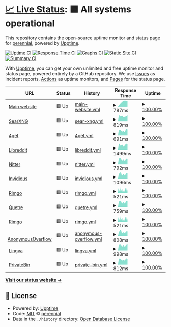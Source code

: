 # [📈 Live Status](https://status.perennialte.ch): <!--live status--> **🟩 All systems operational**

This repository contains the open-source uptime monitor and status page for [perennial](https://perennialte.ch), powered by [Upptime](https://github.com/upptime/upptime).

[![Uptime CI](https://github.com/perennialtech/upptime/workflows/Uptime%20CI/badge.svg)](https://github.com/perennialtech/upptime/actions?query=workflow%3A%22Uptime+CI%22)
[![Response Time CI](https://github.com/perennialtech/upptime/workflows/Response%20Time%20CI/badge.svg)](https://github.com/perennialtech/upptime/actions?query=workflow%3A%22Response+Time+CI%22)
[![Graphs CI](https://github.com/perennialtech/upptime/workflows/Graphs%20CI/badge.svg)](https://github.com/perennialtech/upptime/actions?query=workflow%3A%22Graphs+CI%22)
[![Static Site CI](https://github.com/perennialtech/upptime/workflows/Static%20Site%20CI/badge.svg)](https://github.com/perennialtech/upptime/actions?query=workflow%3A%22Static+Site+CI%22)
[![Summary CI](https://github.com/perennialtech/upptime/workflows/Summary%20CI/badge.svg)](https://github.com/perennialtech/upptime/actions?query=workflow%3A%22Summary+CI%22)

With [Upptime](https://upptime.js.org), you can get your own unlimited and free uptime monitor and status page, powered entirely by a GitHub repository. We use [Issues](https://github.com/perennialtech/upptime/issues) as incident reports, [Actions](https://github.com/perennialtech/upptime/actions) as uptime monitors, and [Pages](https://status.perennialte.ch) for the status page.

<!--start: status pages-->
<!-- This summary is generated by Upptime (https://github.com/upptime/upptime) -->
<!-- Do not edit this manually, your changes will be overwritten -->
<!-- prettier-ignore -->
| URL | Status | History | Response Time | Uptime |
| --- | ------ | ------- | ------------- | ------ |
| <img alt="" src="https://icons.duckduckgo.com/ip3/perennialte.ch.ico" height="13"> [Main website](https://perennialte.ch/home) | 🟩 Up | [main-website.yml](https://github.com/perennialtech/upptime/commits/HEAD/history/main-website.yml) | <details><summary><img alt="Response time graph" src="./graphs/main-website/response-time-week.png" height="20"> 787ms</summary><br><a href="https://status.perennialte.ch/history/main-website"><img alt="Response time 787" src="https://img.shields.io/endpoint?url=https%3A%2F%2Fraw.githubusercontent.com%2Fperennialtech%2Fupptime%2FHEAD%2Fapi%2Fmain-website%2Fresponse-time.json"></a><br><a href="https://status.perennialte.ch/history/main-website"><img alt="24-hour response time 886" src="https://img.shields.io/endpoint?url=https%3A%2F%2Fraw.githubusercontent.com%2Fperennialtech%2Fupptime%2FHEAD%2Fapi%2Fmain-website%2Fresponse-time-day.json"></a><br><a href="https://status.perennialte.ch/history/main-website"><img alt="7-day response time 787" src="https://img.shields.io/endpoint?url=https%3A%2F%2Fraw.githubusercontent.com%2Fperennialtech%2Fupptime%2FHEAD%2Fapi%2Fmain-website%2Fresponse-time-week.json"></a><br><a href="https://status.perennialte.ch/history/main-website"><img alt="30-day response time 787" src="https://img.shields.io/endpoint?url=https%3A%2F%2Fraw.githubusercontent.com%2Fperennialtech%2Fupptime%2FHEAD%2Fapi%2Fmain-website%2Fresponse-time-month.json"></a><br><a href="https://status.perennialte.ch/history/main-website"><img alt="1-year response time 787" src="https://img.shields.io/endpoint?url=https%3A%2F%2Fraw.githubusercontent.com%2Fperennialtech%2Fupptime%2FHEAD%2Fapi%2Fmain-website%2Fresponse-time-year.json"></a></details> | <details><summary><a href="https://status.perennialte.ch/history/main-website">100.00%</a></summary><a href="https://status.perennialte.ch/history/main-website"><img alt="All-time uptime 100.00%" src="https://img.shields.io/endpoint?url=https%3A%2F%2Fraw.githubusercontent.com%2Fperennialtech%2Fupptime%2FHEAD%2Fapi%2Fmain-website%2Fuptime.json"></a><br><a href="https://status.perennialte.ch/history/main-website"><img alt="24-hour uptime 100.00%" src="https://img.shields.io/endpoint?url=https%3A%2F%2Fraw.githubusercontent.com%2Fperennialtech%2Fupptime%2FHEAD%2Fapi%2Fmain-website%2Fuptime-day.json"></a><br><a href="https://status.perennialte.ch/history/main-website"><img alt="7-day uptime 100.00%" src="https://img.shields.io/endpoint?url=https%3A%2F%2Fraw.githubusercontent.com%2Fperennialtech%2Fupptime%2FHEAD%2Fapi%2Fmain-website%2Fuptime-week.json"></a><br><a href="https://status.perennialte.ch/history/main-website"><img alt="30-day uptime 100.00%" src="https://img.shields.io/endpoint?url=https%3A%2F%2Fraw.githubusercontent.com%2Fperennialtech%2Fupptime%2FHEAD%2Fapi%2Fmain-website%2Fuptime-month.json"></a><br><a href="https://status.perennialte.ch/history/main-website"><img alt="1-year uptime 100.00%" src="https://img.shields.io/endpoint?url=https%3A%2F%2Fraw.githubusercontent.com%2Fperennialtech%2Fupptime%2FHEAD%2Fapi%2Fmain-website%2Fuptime-year.json"></a></details>
| <img alt="" src="https://icons.duckduckgo.com/ip3/searx.perennialte.ch.ico" height="13"> [SearXNG](https://searx.perennialte.ch) | 🟩 Up | [sear-xng.yml](https://github.com/perennialtech/upptime/commits/HEAD/history/sear-xng.yml) | <details><summary><img alt="Response time graph" src="./graphs/sear-xng/response-time-week.png" height="20"> 819ms</summary><br><a href="https://status.perennialte.ch/history/sear-xng"><img alt="Response time 819" src="https://img.shields.io/endpoint?url=https%3A%2F%2Fraw.githubusercontent.com%2Fperennialtech%2Fupptime%2FHEAD%2Fapi%2Fsear-xng%2Fresponse-time.json"></a><br><a href="https://status.perennialte.ch/history/sear-xng"><img alt="24-hour response time 621" src="https://img.shields.io/endpoint?url=https%3A%2F%2Fraw.githubusercontent.com%2Fperennialtech%2Fupptime%2FHEAD%2Fapi%2Fsear-xng%2Fresponse-time-day.json"></a><br><a href="https://status.perennialte.ch/history/sear-xng"><img alt="7-day response time 819" src="https://img.shields.io/endpoint?url=https%3A%2F%2Fraw.githubusercontent.com%2Fperennialtech%2Fupptime%2FHEAD%2Fapi%2Fsear-xng%2Fresponse-time-week.json"></a><br><a href="https://status.perennialte.ch/history/sear-xng"><img alt="30-day response time 819" src="https://img.shields.io/endpoint?url=https%3A%2F%2Fraw.githubusercontent.com%2Fperennialtech%2Fupptime%2FHEAD%2Fapi%2Fsear-xng%2Fresponse-time-month.json"></a><br><a href="https://status.perennialte.ch/history/sear-xng"><img alt="1-year response time 819" src="https://img.shields.io/endpoint?url=https%3A%2F%2Fraw.githubusercontent.com%2Fperennialtech%2Fupptime%2FHEAD%2Fapi%2Fsear-xng%2Fresponse-time-year.json"></a></details> | <details><summary><a href="https://status.perennialte.ch/history/sear-xng">100.00%</a></summary><a href="https://status.perennialte.ch/history/sear-xng"><img alt="All-time uptime 100.00%" src="https://img.shields.io/endpoint?url=https%3A%2F%2Fraw.githubusercontent.com%2Fperennialtech%2Fupptime%2FHEAD%2Fapi%2Fsear-xng%2Fuptime.json"></a><br><a href="https://status.perennialte.ch/history/sear-xng"><img alt="24-hour uptime 100.00%" src="https://img.shields.io/endpoint?url=https%3A%2F%2Fraw.githubusercontent.com%2Fperennialtech%2Fupptime%2FHEAD%2Fapi%2Fsear-xng%2Fuptime-day.json"></a><br><a href="https://status.perennialte.ch/history/sear-xng"><img alt="7-day uptime 100.00%" src="https://img.shields.io/endpoint?url=https%3A%2F%2Fraw.githubusercontent.com%2Fperennialtech%2Fupptime%2FHEAD%2Fapi%2Fsear-xng%2Fuptime-week.json"></a><br><a href="https://status.perennialte.ch/history/sear-xng"><img alt="30-day uptime 100.00%" src="https://img.shields.io/endpoint?url=https%3A%2F%2Fraw.githubusercontent.com%2Fperennialtech%2Fupptime%2FHEAD%2Fapi%2Fsear-xng%2Fuptime-month.json"></a><br><a href="https://status.perennialte.ch/history/sear-xng"><img alt="1-year uptime 100.00%" src="https://img.shields.io/endpoint?url=https%3A%2F%2Fraw.githubusercontent.com%2Fperennialtech%2Fupptime%2FHEAD%2Fapi%2Fsear-xng%2Fuptime-year.json"></a></details>
| <img alt="" src="https://icons.duckduckgo.com/ip3/4get.perennialte.ch.ico" height="13"> [4get](https://4get.perennialte.ch) | 🟩 Up | [4get.yml](https://github.com/perennialtech/upptime/commits/HEAD/history/4get.yml) | <details><summary><img alt="Response time graph" src="./graphs/4get/response-time-week.png" height="20"> 691ms</summary><br><a href="https://status.perennialte.ch/history/4get"><img alt="Response time 691" src="https://img.shields.io/endpoint?url=https%3A%2F%2Fraw.githubusercontent.com%2Fperennialtech%2Fupptime%2FHEAD%2Fapi%2F4get%2Fresponse-time.json"></a><br><a href="https://status.perennialte.ch/history/4get"><img alt="24-hour response time 699" src="https://img.shields.io/endpoint?url=https%3A%2F%2Fraw.githubusercontent.com%2Fperennialtech%2Fupptime%2FHEAD%2Fapi%2F4get%2Fresponse-time-day.json"></a><br><a href="https://status.perennialte.ch/history/4get"><img alt="7-day response time 691" src="https://img.shields.io/endpoint?url=https%3A%2F%2Fraw.githubusercontent.com%2Fperennialtech%2Fupptime%2FHEAD%2Fapi%2F4get%2Fresponse-time-week.json"></a><br><a href="https://status.perennialte.ch/history/4get"><img alt="30-day response time 691" src="https://img.shields.io/endpoint?url=https%3A%2F%2Fraw.githubusercontent.com%2Fperennialtech%2Fupptime%2FHEAD%2Fapi%2F4get%2Fresponse-time-month.json"></a><br><a href="https://status.perennialte.ch/history/4get"><img alt="1-year response time 691" src="https://img.shields.io/endpoint?url=https%3A%2F%2Fraw.githubusercontent.com%2Fperennialtech%2Fupptime%2FHEAD%2Fapi%2F4get%2Fresponse-time-year.json"></a></details> | <details><summary><a href="https://status.perennialte.ch/history/4get">100.00%</a></summary><a href="https://status.perennialte.ch/history/4get"><img alt="All-time uptime 100.00%" src="https://img.shields.io/endpoint?url=https%3A%2F%2Fraw.githubusercontent.com%2Fperennialtech%2Fupptime%2FHEAD%2Fapi%2F4get%2Fuptime.json"></a><br><a href="https://status.perennialte.ch/history/4get"><img alt="24-hour uptime 100.00%" src="https://img.shields.io/endpoint?url=https%3A%2F%2Fraw.githubusercontent.com%2Fperennialtech%2Fupptime%2FHEAD%2Fapi%2F4get%2Fuptime-day.json"></a><br><a href="https://status.perennialte.ch/history/4get"><img alt="7-day uptime 100.00%" src="https://img.shields.io/endpoint?url=https%3A%2F%2Fraw.githubusercontent.com%2Fperennialtech%2Fupptime%2FHEAD%2Fapi%2F4get%2Fuptime-week.json"></a><br><a href="https://status.perennialte.ch/history/4get"><img alt="30-day uptime 100.00%" src="https://img.shields.io/endpoint?url=https%3A%2F%2Fraw.githubusercontent.com%2Fperennialtech%2Fupptime%2FHEAD%2Fapi%2F4get%2Fuptime-month.json"></a><br><a href="https://status.perennialte.ch/history/4get"><img alt="1-year uptime 100.00%" src="https://img.shields.io/endpoint?url=https%3A%2F%2Fraw.githubusercontent.com%2Fperennialtech%2Fupptime%2FHEAD%2Fapi%2F4get%2Fuptime-year.json"></a></details>
| <img alt="" src="https://icons.duckduckgo.com/ip3/libreddit.perennialte.ch.ico" height="13"> [Libreddit](https://libreddit.perennialte.ch) | 🟩 Up | [libreddit.yml](https://github.com/perennialtech/upptime/commits/HEAD/history/libreddit.yml) | <details><summary><img alt="Response time graph" src="./graphs/libreddit/response-time-week.png" height="20"> 1499ms</summary><br><a href="https://status.perennialte.ch/history/libreddit"><img alt="Response time 1499" src="https://img.shields.io/endpoint?url=https%3A%2F%2Fraw.githubusercontent.com%2Fperennialtech%2Fupptime%2FHEAD%2Fapi%2Flibreddit%2Fresponse-time.json"></a><br><a href="https://status.perennialte.ch/history/libreddit"><img alt="24-hour response time 1661" src="https://img.shields.io/endpoint?url=https%3A%2F%2Fraw.githubusercontent.com%2Fperennialtech%2Fupptime%2FHEAD%2Fapi%2Flibreddit%2Fresponse-time-day.json"></a><br><a href="https://status.perennialte.ch/history/libreddit"><img alt="7-day response time 1499" src="https://img.shields.io/endpoint?url=https%3A%2F%2Fraw.githubusercontent.com%2Fperennialtech%2Fupptime%2FHEAD%2Fapi%2Flibreddit%2Fresponse-time-week.json"></a><br><a href="https://status.perennialte.ch/history/libreddit"><img alt="30-day response time 1499" src="https://img.shields.io/endpoint?url=https%3A%2F%2Fraw.githubusercontent.com%2Fperennialtech%2Fupptime%2FHEAD%2Fapi%2Flibreddit%2Fresponse-time-month.json"></a><br><a href="https://status.perennialte.ch/history/libreddit"><img alt="1-year response time 1499" src="https://img.shields.io/endpoint?url=https%3A%2F%2Fraw.githubusercontent.com%2Fperennialtech%2Fupptime%2FHEAD%2Fapi%2Flibreddit%2Fresponse-time-year.json"></a></details> | <details><summary><a href="https://status.perennialte.ch/history/libreddit">100.00%</a></summary><a href="https://status.perennialte.ch/history/libreddit"><img alt="All-time uptime 100.00%" src="https://img.shields.io/endpoint?url=https%3A%2F%2Fraw.githubusercontent.com%2Fperennialtech%2Fupptime%2FHEAD%2Fapi%2Flibreddit%2Fuptime.json"></a><br><a href="https://status.perennialte.ch/history/libreddit"><img alt="24-hour uptime 100.00%" src="https://img.shields.io/endpoint?url=https%3A%2F%2Fraw.githubusercontent.com%2Fperennialtech%2Fupptime%2FHEAD%2Fapi%2Flibreddit%2Fuptime-day.json"></a><br><a href="https://status.perennialte.ch/history/libreddit"><img alt="7-day uptime 100.00%" src="https://img.shields.io/endpoint?url=https%3A%2F%2Fraw.githubusercontent.com%2Fperennialtech%2Fupptime%2FHEAD%2Fapi%2Flibreddit%2Fuptime-week.json"></a><br><a href="https://status.perennialte.ch/history/libreddit"><img alt="30-day uptime 100.00%" src="https://img.shields.io/endpoint?url=https%3A%2F%2Fraw.githubusercontent.com%2Fperennialtech%2Fupptime%2FHEAD%2Fapi%2Flibreddit%2Fuptime-month.json"></a><br><a href="https://status.perennialte.ch/history/libreddit"><img alt="1-year uptime 100.00%" src="https://img.shields.io/endpoint?url=https%3A%2F%2Fraw.githubusercontent.com%2Fperennialtech%2Fupptime%2FHEAD%2Fapi%2Flibreddit%2Fuptime-year.json"></a></details>
| <img alt="" src="https://icons.duckduckgo.com/ip3/nitter.perennialte.ch.ico" height="13"> [Nitter](https://nitter.perennialte.ch) | 🟩 Up | [nitter.yml](https://github.com/perennialtech/upptime/commits/HEAD/history/nitter.yml) | <details><summary><img alt="Response time graph" src="./graphs/nitter/response-time-week.png" height="20"> 792ms</summary><br><a href="https://status.perennialte.ch/history/nitter"><img alt="Response time 792" src="https://img.shields.io/endpoint?url=https%3A%2F%2Fraw.githubusercontent.com%2Fperennialtech%2Fupptime%2FHEAD%2Fapi%2Fnitter%2Fresponse-time.json"></a><br><a href="https://status.perennialte.ch/history/nitter"><img alt="24-hour response time 862" src="https://img.shields.io/endpoint?url=https%3A%2F%2Fraw.githubusercontent.com%2Fperennialtech%2Fupptime%2FHEAD%2Fapi%2Fnitter%2Fresponse-time-day.json"></a><br><a href="https://status.perennialte.ch/history/nitter"><img alt="7-day response time 792" src="https://img.shields.io/endpoint?url=https%3A%2F%2Fraw.githubusercontent.com%2Fperennialtech%2Fupptime%2FHEAD%2Fapi%2Fnitter%2Fresponse-time-week.json"></a><br><a href="https://status.perennialte.ch/history/nitter"><img alt="30-day response time 792" src="https://img.shields.io/endpoint?url=https%3A%2F%2Fraw.githubusercontent.com%2Fperennialtech%2Fupptime%2FHEAD%2Fapi%2Fnitter%2Fresponse-time-month.json"></a><br><a href="https://status.perennialte.ch/history/nitter"><img alt="1-year response time 792" src="https://img.shields.io/endpoint?url=https%3A%2F%2Fraw.githubusercontent.com%2Fperennialtech%2Fupptime%2FHEAD%2Fapi%2Fnitter%2Fresponse-time-year.json"></a></details> | <details><summary><a href="https://status.perennialte.ch/history/nitter">100.00%</a></summary><a href="https://status.perennialte.ch/history/nitter"><img alt="All-time uptime 100.00%" src="https://img.shields.io/endpoint?url=https%3A%2F%2Fraw.githubusercontent.com%2Fperennialtech%2Fupptime%2FHEAD%2Fapi%2Fnitter%2Fuptime.json"></a><br><a href="https://status.perennialte.ch/history/nitter"><img alt="24-hour uptime 100.00%" src="https://img.shields.io/endpoint?url=https%3A%2F%2Fraw.githubusercontent.com%2Fperennialtech%2Fupptime%2FHEAD%2Fapi%2Fnitter%2Fuptime-day.json"></a><br><a href="https://status.perennialte.ch/history/nitter"><img alt="7-day uptime 100.00%" src="https://img.shields.io/endpoint?url=https%3A%2F%2Fraw.githubusercontent.com%2Fperennialtech%2Fupptime%2FHEAD%2Fapi%2Fnitter%2Fuptime-week.json"></a><br><a href="https://status.perennialte.ch/history/nitter"><img alt="30-day uptime 100.00%" src="https://img.shields.io/endpoint?url=https%3A%2F%2Fraw.githubusercontent.com%2Fperennialtech%2Fupptime%2FHEAD%2Fapi%2Fnitter%2Fuptime-month.json"></a><br><a href="https://status.perennialte.ch/history/nitter"><img alt="1-year uptime 100.00%" src="https://img.shields.io/endpoint?url=https%3A%2F%2Fraw.githubusercontent.com%2Fperennialtech%2Fupptime%2FHEAD%2Fapi%2Fnitter%2Fuptime-year.json"></a></details>
| <img alt="" src="https://icons.duckduckgo.com/ip3/invidious.perennialte.ch.ico" height="13"> [Invidious](https://invidious.perennialte.ch) | 🟩 Up | [invidious.yml](https://github.com/perennialtech/upptime/commits/HEAD/history/invidious.yml) | <details><summary><img alt="Response time graph" src="./graphs/invidious/response-time-week.png" height="20"> 1096ms</summary><br><a href="https://status.perennialte.ch/history/invidious"><img alt="Response time 1096" src="https://img.shields.io/endpoint?url=https%3A%2F%2Fraw.githubusercontent.com%2Fperennialtech%2Fupptime%2FHEAD%2Fapi%2Finvidious%2Fresponse-time.json"></a><br><a href="https://status.perennialte.ch/history/invidious"><img alt="24-hour response time 1689" src="https://img.shields.io/endpoint?url=https%3A%2F%2Fraw.githubusercontent.com%2Fperennialtech%2Fupptime%2FHEAD%2Fapi%2Finvidious%2Fresponse-time-day.json"></a><br><a href="https://status.perennialte.ch/history/invidious"><img alt="7-day response time 1096" src="https://img.shields.io/endpoint?url=https%3A%2F%2Fraw.githubusercontent.com%2Fperennialtech%2Fupptime%2FHEAD%2Fapi%2Finvidious%2Fresponse-time-week.json"></a><br><a href="https://status.perennialte.ch/history/invidious"><img alt="30-day response time 1096" src="https://img.shields.io/endpoint?url=https%3A%2F%2Fraw.githubusercontent.com%2Fperennialtech%2Fupptime%2FHEAD%2Fapi%2Finvidious%2Fresponse-time-month.json"></a><br><a href="https://status.perennialte.ch/history/invidious"><img alt="1-year response time 1096" src="https://img.shields.io/endpoint?url=https%3A%2F%2Fraw.githubusercontent.com%2Fperennialtech%2Fupptime%2FHEAD%2Fapi%2Finvidious%2Fresponse-time-year.json"></a></details> | <details><summary><a href="https://status.perennialte.ch/history/invidious">100.00%</a></summary><a href="https://status.perennialte.ch/history/invidious"><img alt="All-time uptime 100.00%" src="https://img.shields.io/endpoint?url=https%3A%2F%2Fraw.githubusercontent.com%2Fperennialtech%2Fupptime%2FHEAD%2Fapi%2Finvidious%2Fuptime.json"></a><br><a href="https://status.perennialte.ch/history/invidious"><img alt="24-hour uptime 100.00%" src="https://img.shields.io/endpoint?url=https%3A%2F%2Fraw.githubusercontent.com%2Fperennialtech%2Fupptime%2FHEAD%2Fapi%2Finvidious%2Fuptime-day.json"></a><br><a href="https://status.perennialte.ch/history/invidious"><img alt="7-day uptime 100.00%" src="https://img.shields.io/endpoint?url=https%3A%2F%2Fraw.githubusercontent.com%2Fperennialtech%2Fupptime%2FHEAD%2Fapi%2Finvidious%2Fuptime-week.json"></a><br><a href="https://status.perennialte.ch/history/invidious"><img alt="30-day uptime 100.00%" src="https://img.shields.io/endpoint?url=https%3A%2F%2Fraw.githubusercontent.com%2Fperennialtech%2Fupptime%2FHEAD%2Fapi%2Finvidious%2Fuptime-month.json"></a><br><a href="https://status.perennialte.ch/history/invidious"><img alt="1-year uptime 100.00%" src="https://img.shields.io/endpoint?url=https%3A%2F%2Fraw.githubusercontent.com%2Fperennialtech%2Fupptime%2FHEAD%2Fapi%2Finvidious%2Fuptime-year.json"></a></details>
| <img alt="" src="https://icons.duckduckgo.com/ip3/rimgo.perennialte.ch.ico" height="13"> [Rimgo](https://rimgo.perennialte.ch) | 🟩 Up | [rimgo.yml](https://github.com/perennialtech/upptime/commits/HEAD/history/rimgo.yml) | <details><summary><img alt="Response time graph" src="./graphs/rimgo/response-time-week.png" height="20"> 521ms</summary><br><a href="https://status.perennialte.ch/history/rimgo"><img alt="Response time 521" src="https://img.shields.io/endpoint?url=https%3A%2F%2Fraw.githubusercontent.com%2Fperennialtech%2Fupptime%2FHEAD%2Fapi%2Frimgo%2Fresponse-time.json"></a><br><a href="https://status.perennialte.ch/history/rimgo"><img alt="24-hour response time 626" src="https://img.shields.io/endpoint?url=https%3A%2F%2Fraw.githubusercontent.com%2Fperennialtech%2Fupptime%2FHEAD%2Fapi%2Frimgo%2Fresponse-time-day.json"></a><br><a href="https://status.perennialte.ch/history/rimgo"><img alt="7-day response time 521" src="https://img.shields.io/endpoint?url=https%3A%2F%2Fraw.githubusercontent.com%2Fperennialtech%2Fupptime%2FHEAD%2Fapi%2Frimgo%2Fresponse-time-week.json"></a><br><a href="https://status.perennialte.ch/history/rimgo"><img alt="30-day response time 521" src="https://img.shields.io/endpoint?url=https%3A%2F%2Fraw.githubusercontent.com%2Fperennialtech%2Fupptime%2FHEAD%2Fapi%2Frimgo%2Fresponse-time-month.json"></a><br><a href="https://status.perennialte.ch/history/rimgo"><img alt="1-year response time 521" src="https://img.shields.io/endpoint?url=https%3A%2F%2Fraw.githubusercontent.com%2Fperennialtech%2Fupptime%2FHEAD%2Fapi%2Frimgo%2Fresponse-time-year.json"></a></details> | <details><summary><a href="https://status.perennialte.ch/history/rimgo">100.00%</a></summary><a href="https://status.perennialte.ch/history/rimgo"><img alt="All-time uptime 100.00%" src="https://img.shields.io/endpoint?url=https%3A%2F%2Fraw.githubusercontent.com%2Fperennialtech%2Fupptime%2FHEAD%2Fapi%2Frimgo%2Fuptime.json"></a><br><a href="https://status.perennialte.ch/history/rimgo"><img alt="24-hour uptime 100.00%" src="https://img.shields.io/endpoint?url=https%3A%2F%2Fraw.githubusercontent.com%2Fperennialtech%2Fupptime%2FHEAD%2Fapi%2Frimgo%2Fuptime-day.json"></a><br><a href="https://status.perennialte.ch/history/rimgo"><img alt="7-day uptime 100.00%" src="https://img.shields.io/endpoint?url=https%3A%2F%2Fraw.githubusercontent.com%2Fperennialtech%2Fupptime%2FHEAD%2Fapi%2Frimgo%2Fuptime-week.json"></a><br><a href="https://status.perennialte.ch/history/rimgo"><img alt="30-day uptime 100.00%" src="https://img.shields.io/endpoint?url=https%3A%2F%2Fraw.githubusercontent.com%2Fperennialtech%2Fupptime%2FHEAD%2Fapi%2Frimgo%2Fuptime-month.json"></a><br><a href="https://status.perennialte.ch/history/rimgo"><img alt="1-year uptime 100.00%" src="https://img.shields.io/endpoint?url=https%3A%2F%2Fraw.githubusercontent.com%2Fperennialtech%2Fupptime%2FHEAD%2Fapi%2Frimgo%2Fuptime-year.json"></a></details>
| <img alt="" src="https://icons.duckduckgo.com/ip3/quetre.perennialte.ch.ico" height="13"> [Quetre](https://quetre.perennialte.ch) | 🟩 Up | [quetre.yml](https://github.com/perennialtech/upptime/commits/HEAD/history/quetre.yml) | <details><summary><img alt="Response time graph" src="./graphs/quetre/response-time-week.png" height="20"> 759ms</summary><br><a href="https://status.perennialte.ch/history/quetre"><img alt="Response time 759" src="https://img.shields.io/endpoint?url=https%3A%2F%2Fraw.githubusercontent.com%2Fperennialtech%2Fupptime%2FHEAD%2Fapi%2Fquetre%2Fresponse-time.json"></a><br><a href="https://status.perennialte.ch/history/quetre"><img alt="24-hour response time 969" src="https://img.shields.io/endpoint?url=https%3A%2F%2Fraw.githubusercontent.com%2Fperennialtech%2Fupptime%2FHEAD%2Fapi%2Fquetre%2Fresponse-time-day.json"></a><br><a href="https://status.perennialte.ch/history/quetre"><img alt="7-day response time 759" src="https://img.shields.io/endpoint?url=https%3A%2F%2Fraw.githubusercontent.com%2Fperennialtech%2Fupptime%2FHEAD%2Fapi%2Fquetre%2Fresponse-time-week.json"></a><br><a href="https://status.perennialte.ch/history/quetre"><img alt="30-day response time 759" src="https://img.shields.io/endpoint?url=https%3A%2F%2Fraw.githubusercontent.com%2Fperennialtech%2Fupptime%2FHEAD%2Fapi%2Fquetre%2Fresponse-time-month.json"></a><br><a href="https://status.perennialte.ch/history/quetre"><img alt="1-year response time 759" src="https://img.shields.io/endpoint?url=https%3A%2F%2Fraw.githubusercontent.com%2Fperennialtech%2Fupptime%2FHEAD%2Fapi%2Fquetre%2Fresponse-time-year.json"></a></details> | <details><summary><a href="https://status.perennialte.ch/history/quetre">100.00%</a></summary><a href="https://status.perennialte.ch/history/quetre"><img alt="All-time uptime 100.00%" src="https://img.shields.io/endpoint?url=https%3A%2F%2Fraw.githubusercontent.com%2Fperennialtech%2Fupptime%2FHEAD%2Fapi%2Fquetre%2Fuptime.json"></a><br><a href="https://status.perennialte.ch/history/quetre"><img alt="24-hour uptime 100.00%" src="https://img.shields.io/endpoint?url=https%3A%2F%2Fraw.githubusercontent.com%2Fperennialtech%2Fupptime%2FHEAD%2Fapi%2Fquetre%2Fuptime-day.json"></a><br><a href="https://status.perennialte.ch/history/quetre"><img alt="7-day uptime 100.00%" src="https://img.shields.io/endpoint?url=https%3A%2F%2Fraw.githubusercontent.com%2Fperennialtech%2Fupptime%2FHEAD%2Fapi%2Fquetre%2Fuptime-week.json"></a><br><a href="https://status.perennialte.ch/history/quetre"><img alt="30-day uptime 100.00%" src="https://img.shields.io/endpoint?url=https%3A%2F%2Fraw.githubusercontent.com%2Fperennialtech%2Fupptime%2FHEAD%2Fapi%2Fquetre%2Fuptime-month.json"></a><br><a href="https://status.perennialte.ch/history/quetre"><img alt="1-year uptime 100.00%" src="https://img.shields.io/endpoint?url=https%3A%2F%2Fraw.githubusercontent.com%2Fperennialtech%2Fupptime%2FHEAD%2Fapi%2Fquetre%2Fuptime-year.json"></a></details>
| <img alt="" src="https://icons.duckduckgo.com/ip3/rimgo.perennialte.ch.ico" height="13"> [Rimgo](https://rimgo.perennialte.ch) | 🟩 Up | [rimgo.yml](https://github.com/perennialtech/upptime/commits/HEAD/history/rimgo.yml) | <details><summary><img alt="Response time graph" src="./graphs/rimgo/response-time-week.png" height="20"> 521ms</summary><br><a href="https://status.perennialte.ch/history/rimgo"><img alt="Response time 521" src="https://img.shields.io/endpoint?url=https%3A%2F%2Fraw.githubusercontent.com%2Fperennialtech%2Fupptime%2FHEAD%2Fapi%2Frimgo%2Fresponse-time.json"></a><br><a href="https://status.perennialte.ch/history/rimgo"><img alt="24-hour response time 626" src="https://img.shields.io/endpoint?url=https%3A%2F%2Fraw.githubusercontent.com%2Fperennialtech%2Fupptime%2FHEAD%2Fapi%2Frimgo%2Fresponse-time-day.json"></a><br><a href="https://status.perennialte.ch/history/rimgo"><img alt="7-day response time 521" src="https://img.shields.io/endpoint?url=https%3A%2F%2Fraw.githubusercontent.com%2Fperennialtech%2Fupptime%2FHEAD%2Fapi%2Frimgo%2Fresponse-time-week.json"></a><br><a href="https://status.perennialte.ch/history/rimgo"><img alt="30-day response time 521" src="https://img.shields.io/endpoint?url=https%3A%2F%2Fraw.githubusercontent.com%2Fperennialtech%2Fupptime%2FHEAD%2Fapi%2Frimgo%2Fresponse-time-month.json"></a><br><a href="https://status.perennialte.ch/history/rimgo"><img alt="1-year response time 521" src="https://img.shields.io/endpoint?url=https%3A%2F%2Fraw.githubusercontent.com%2Fperennialtech%2Fupptime%2FHEAD%2Fapi%2Frimgo%2Fresponse-time-year.json"></a></details> | <details><summary><a href="https://status.perennialte.ch/history/rimgo">100.00%</a></summary><a href="https://status.perennialte.ch/history/rimgo"><img alt="All-time uptime 100.00%" src="https://img.shields.io/endpoint?url=https%3A%2F%2Fraw.githubusercontent.com%2Fperennialtech%2Fupptime%2FHEAD%2Fapi%2Frimgo%2Fuptime.json"></a><br><a href="https://status.perennialte.ch/history/rimgo"><img alt="24-hour uptime 100.00%" src="https://img.shields.io/endpoint?url=https%3A%2F%2Fraw.githubusercontent.com%2Fperennialtech%2Fupptime%2FHEAD%2Fapi%2Frimgo%2Fuptime-day.json"></a><br><a href="https://status.perennialte.ch/history/rimgo"><img alt="7-day uptime 100.00%" src="https://img.shields.io/endpoint?url=https%3A%2F%2Fraw.githubusercontent.com%2Fperennialtech%2Fupptime%2FHEAD%2Fapi%2Frimgo%2Fuptime-week.json"></a><br><a href="https://status.perennialte.ch/history/rimgo"><img alt="30-day uptime 100.00%" src="https://img.shields.io/endpoint?url=https%3A%2F%2Fraw.githubusercontent.com%2Fperennialtech%2Fupptime%2FHEAD%2Fapi%2Frimgo%2Fuptime-month.json"></a><br><a href="https://status.perennialte.ch/history/rimgo"><img alt="1-year uptime 100.00%" src="https://img.shields.io/endpoint?url=https%3A%2F%2Fraw.githubusercontent.com%2Fperennialtech%2Fupptime%2FHEAD%2Fapi%2Frimgo%2Fuptime-year.json"></a></details>
| <img alt="" src="https://icons.duckduckgo.com/ip3/overflow.perennialte.ch.ico" height="13"> [AnonymousOverflow](https://overflow.perennialte.ch) | 🟩 Up | [anonymous-overflow.yml](https://github.com/perennialtech/upptime/commits/HEAD/history/anonymous-overflow.yml) | <details><summary><img alt="Response time graph" src="./graphs/anonymous-overflow/response-time-week.png" height="20"> 808ms</summary><br><a href="https://status.perennialte.ch/history/anonymous-overflow"><img alt="Response time 808" src="https://img.shields.io/endpoint?url=https%3A%2F%2Fraw.githubusercontent.com%2Fperennialtech%2Fupptime%2FHEAD%2Fapi%2Fanonymous-overflow%2Fresponse-time.json"></a><br><a href="https://status.perennialte.ch/history/anonymous-overflow"><img alt="24-hour response time 1077" src="https://img.shields.io/endpoint?url=https%3A%2F%2Fraw.githubusercontent.com%2Fperennialtech%2Fupptime%2FHEAD%2Fapi%2Fanonymous-overflow%2Fresponse-time-day.json"></a><br><a href="https://status.perennialte.ch/history/anonymous-overflow"><img alt="7-day response time 808" src="https://img.shields.io/endpoint?url=https%3A%2F%2Fraw.githubusercontent.com%2Fperennialtech%2Fupptime%2FHEAD%2Fapi%2Fanonymous-overflow%2Fresponse-time-week.json"></a><br><a href="https://status.perennialte.ch/history/anonymous-overflow"><img alt="30-day response time 808" src="https://img.shields.io/endpoint?url=https%3A%2F%2Fraw.githubusercontent.com%2Fperennialtech%2Fupptime%2FHEAD%2Fapi%2Fanonymous-overflow%2Fresponse-time-month.json"></a><br><a href="https://status.perennialte.ch/history/anonymous-overflow"><img alt="1-year response time 808" src="https://img.shields.io/endpoint?url=https%3A%2F%2Fraw.githubusercontent.com%2Fperennialtech%2Fupptime%2FHEAD%2Fapi%2Fanonymous-overflow%2Fresponse-time-year.json"></a></details> | <details><summary><a href="https://status.perennialte.ch/history/anonymous-overflow">100.00%</a></summary><a href="https://status.perennialte.ch/history/anonymous-overflow"><img alt="All-time uptime 100.00%" src="https://img.shields.io/endpoint?url=https%3A%2F%2Fraw.githubusercontent.com%2Fperennialtech%2Fupptime%2FHEAD%2Fapi%2Fanonymous-overflow%2Fuptime.json"></a><br><a href="https://status.perennialte.ch/history/anonymous-overflow"><img alt="24-hour uptime 100.00%" src="https://img.shields.io/endpoint?url=https%3A%2F%2Fraw.githubusercontent.com%2Fperennialtech%2Fupptime%2FHEAD%2Fapi%2Fanonymous-overflow%2Fuptime-day.json"></a><br><a href="https://status.perennialte.ch/history/anonymous-overflow"><img alt="7-day uptime 100.00%" src="https://img.shields.io/endpoint?url=https%3A%2F%2Fraw.githubusercontent.com%2Fperennialtech%2Fupptime%2FHEAD%2Fapi%2Fanonymous-overflow%2Fuptime-week.json"></a><br><a href="https://status.perennialte.ch/history/anonymous-overflow"><img alt="30-day uptime 100.00%" src="https://img.shields.io/endpoint?url=https%3A%2F%2Fraw.githubusercontent.com%2Fperennialtech%2Fupptime%2FHEAD%2Fapi%2Fanonymous-overflow%2Fuptime-month.json"></a><br><a href="https://status.perennialte.ch/history/anonymous-overflow"><img alt="1-year uptime 100.00%" src="https://img.shields.io/endpoint?url=https%3A%2F%2Fraw.githubusercontent.com%2Fperennialtech%2Fupptime%2FHEAD%2Fapi%2Fanonymous-overflow%2Fuptime-year.json"></a></details>
| <img alt="" src="https://icons.duckduckgo.com/ip3/lingva.perennialte.ch.ico" height="13"> [Lingva](https://lingva.perennialte.ch) | 🟩 Up | [lingva.yml](https://github.com/perennialtech/upptime/commits/HEAD/history/lingva.yml) | <details><summary><img alt="Response time graph" src="./graphs/lingva/response-time-week.png" height="20"> 998ms</summary><br><a href="https://status.perennialte.ch/history/lingva"><img alt="Response time 998" src="https://img.shields.io/endpoint?url=https%3A%2F%2Fraw.githubusercontent.com%2Fperennialtech%2Fupptime%2FHEAD%2Fapi%2Flingva%2Fresponse-time.json"></a><br><a href="https://status.perennialte.ch/history/lingva"><img alt="24-hour response time 1149" src="https://img.shields.io/endpoint?url=https%3A%2F%2Fraw.githubusercontent.com%2Fperennialtech%2Fupptime%2FHEAD%2Fapi%2Flingva%2Fresponse-time-day.json"></a><br><a href="https://status.perennialte.ch/history/lingva"><img alt="7-day response time 998" src="https://img.shields.io/endpoint?url=https%3A%2F%2Fraw.githubusercontent.com%2Fperennialtech%2Fupptime%2FHEAD%2Fapi%2Flingva%2Fresponse-time-week.json"></a><br><a href="https://status.perennialte.ch/history/lingva"><img alt="30-day response time 998" src="https://img.shields.io/endpoint?url=https%3A%2F%2Fraw.githubusercontent.com%2Fperennialtech%2Fupptime%2FHEAD%2Fapi%2Flingva%2Fresponse-time-month.json"></a><br><a href="https://status.perennialte.ch/history/lingva"><img alt="1-year response time 998" src="https://img.shields.io/endpoint?url=https%3A%2F%2Fraw.githubusercontent.com%2Fperennialtech%2Fupptime%2FHEAD%2Fapi%2Flingva%2Fresponse-time-year.json"></a></details> | <details><summary><a href="https://status.perennialte.ch/history/lingva">100.00%</a></summary><a href="https://status.perennialte.ch/history/lingva"><img alt="All-time uptime 100.00%" src="https://img.shields.io/endpoint?url=https%3A%2F%2Fraw.githubusercontent.com%2Fperennialtech%2Fupptime%2FHEAD%2Fapi%2Flingva%2Fuptime.json"></a><br><a href="https://status.perennialte.ch/history/lingva"><img alt="24-hour uptime 100.00%" src="https://img.shields.io/endpoint?url=https%3A%2F%2Fraw.githubusercontent.com%2Fperennialtech%2Fupptime%2FHEAD%2Fapi%2Flingva%2Fuptime-day.json"></a><br><a href="https://status.perennialte.ch/history/lingva"><img alt="7-day uptime 100.00%" src="https://img.shields.io/endpoint?url=https%3A%2F%2Fraw.githubusercontent.com%2Fperennialtech%2Fupptime%2FHEAD%2Fapi%2Flingva%2Fuptime-week.json"></a><br><a href="https://status.perennialte.ch/history/lingva"><img alt="30-day uptime 100.00%" src="https://img.shields.io/endpoint?url=https%3A%2F%2Fraw.githubusercontent.com%2Fperennialtech%2Fupptime%2FHEAD%2Fapi%2Flingva%2Fuptime-month.json"></a><br><a href="https://status.perennialte.ch/history/lingva"><img alt="1-year uptime 100.00%" src="https://img.shields.io/endpoint?url=https%3A%2F%2Fraw.githubusercontent.com%2Fperennialtech%2Fupptime%2FHEAD%2Fapi%2Flingva%2Fuptime-year.json"></a></details>
| <img alt="" src="https://icons.duckduckgo.com/ip3/privatebin.perennialte.ch.ico" height="13"> [PrivateBin](https://privatebin.perennialte.ch) | 🟩 Up | [private-bin.yml](https://github.com/perennialtech/upptime/commits/HEAD/history/private-bin.yml) | <details><summary><img alt="Response time graph" src="./graphs/private-bin/response-time-week.png" height="20"> 812ms</summary><br><a href="https://status.perennialte.ch/history/private-bin"><img alt="Response time 812" src="https://img.shields.io/endpoint?url=https%3A%2F%2Fraw.githubusercontent.com%2Fperennialtech%2Fupptime%2FHEAD%2Fapi%2Fprivate-bin%2Fresponse-time.json"></a><br><a href="https://status.perennialte.ch/history/private-bin"><img alt="24-hour response time 905" src="https://img.shields.io/endpoint?url=https%3A%2F%2Fraw.githubusercontent.com%2Fperennialtech%2Fupptime%2FHEAD%2Fapi%2Fprivate-bin%2Fresponse-time-day.json"></a><br><a href="https://status.perennialte.ch/history/private-bin"><img alt="7-day response time 812" src="https://img.shields.io/endpoint?url=https%3A%2F%2Fraw.githubusercontent.com%2Fperennialtech%2Fupptime%2FHEAD%2Fapi%2Fprivate-bin%2Fresponse-time-week.json"></a><br><a href="https://status.perennialte.ch/history/private-bin"><img alt="30-day response time 812" src="https://img.shields.io/endpoint?url=https%3A%2F%2Fraw.githubusercontent.com%2Fperennialtech%2Fupptime%2FHEAD%2Fapi%2Fprivate-bin%2Fresponse-time-month.json"></a><br><a href="https://status.perennialte.ch/history/private-bin"><img alt="1-year response time 812" src="https://img.shields.io/endpoint?url=https%3A%2F%2Fraw.githubusercontent.com%2Fperennialtech%2Fupptime%2FHEAD%2Fapi%2Fprivate-bin%2Fresponse-time-year.json"></a></details> | <details><summary><a href="https://status.perennialte.ch/history/private-bin">100.00%</a></summary><a href="https://status.perennialte.ch/history/private-bin"><img alt="All-time uptime 100.00%" src="https://img.shields.io/endpoint?url=https%3A%2F%2Fraw.githubusercontent.com%2Fperennialtech%2Fupptime%2FHEAD%2Fapi%2Fprivate-bin%2Fuptime.json"></a><br><a href="https://status.perennialte.ch/history/private-bin"><img alt="24-hour uptime 100.00%" src="https://img.shields.io/endpoint?url=https%3A%2F%2Fraw.githubusercontent.com%2Fperennialtech%2Fupptime%2FHEAD%2Fapi%2Fprivate-bin%2Fuptime-day.json"></a><br><a href="https://status.perennialte.ch/history/private-bin"><img alt="7-day uptime 100.00%" src="https://img.shields.io/endpoint?url=https%3A%2F%2Fraw.githubusercontent.com%2Fperennialtech%2Fupptime%2FHEAD%2Fapi%2Fprivate-bin%2Fuptime-week.json"></a><br><a href="https://status.perennialte.ch/history/private-bin"><img alt="30-day uptime 100.00%" src="https://img.shields.io/endpoint?url=https%3A%2F%2Fraw.githubusercontent.com%2Fperennialtech%2Fupptime%2FHEAD%2Fapi%2Fprivate-bin%2Fuptime-month.json"></a><br><a href="https://status.perennialte.ch/history/private-bin"><img alt="1-year uptime 100.00%" src="https://img.shields.io/endpoint?url=https%3A%2F%2Fraw.githubusercontent.com%2Fperennialtech%2Fupptime%2FHEAD%2Fapi%2Fprivate-bin%2Fuptime-year.json"></a></details>

<!--end: status pages-->

[**Visit our status website →**](https://status.perennialte.ch)

## 📄 License

- Powered by: [Upptime](https://github.com/upptime/upptime)
- Code: [MIT](./LICENSE) © [perennial](https://perennialte.ch)
- Data in the `./history` directory: [Open Database License](https://opendatacommons.org/licenses/odbl/1-0/)
